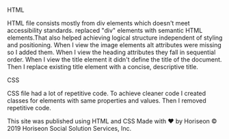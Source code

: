 HTML

HTML file consists mostly from div elements which doesn't meet accessibility standards. replaced "div" elements with semantic HTML elements.That also helped achieving logical structure independent of styling and positioning. When I view the image elements alt attributes were missing so I added them. When I view the heading attributes they fall in sequential order. When I view the title element it didn't define the title of the document. Then I replace existing title element with a concise, descriptive title.

CSS

CSS file had a lot of repetitive code. To achieve cleaner code I created classes for elements with same properties and values. Then I removed repetitive code.


This site was published using HTML and CSS 
Made with ❤️️ by Horiseon
© 2019 Horiseon Social Solution Services, Inc.
